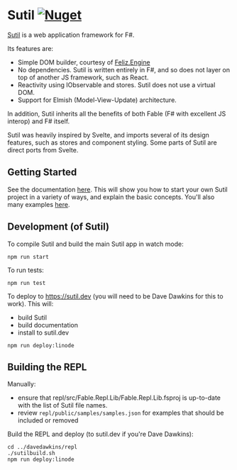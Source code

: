 # Sutil [![Nuget](https://img.shields.io/nuget/v/Sutil.svg?maxAge=0&colorB=brightgreen)](https://www.nuget.org/packages/Sutil)

[Sutil](https://sutil.dev) is a web application framework for F#.

Its features are:

- Simple DOM builder, courtesy of [Feliz.Engine](https://github.com/alfonsogarciacaro/Feliz.Engine)
- No dependencies. Sutil is written entirely in F#, and so does not layer on top of another JS framework, such as React.
- Reactivity using IObservable and stores. Sutil does not use a virtual DOM.
- Support for Elmish (Model-View-Update) architecture.

In addition, Sutil inherits all the benefits of both Fable (F# with excellent JS interop) and F# itself.

Sutil was heavily inspired by Svelte, and imports several of its design features, such as stores and component styling. Some parts of Sutil are direct ports from Svelte.

## Getting Started

See the documentation [here](https://sutil.dev/#documentation-about-sutil). This will show you how to start your own Sutil project in a variety of ways, and explain the basic concepts. You'll also many examples [here](https://sutil.dev/#examples-hello-world).

## Development (of Sutil)

To compile Sutil and build the main Sutil app in watch mode:

```shell
npm run start
```

To run tests:

```shell
npm run test
```

To deploy to https://sutil.dev (you will need to be Dave Dawkins for this to work). This will:
- build Sutil
- build documentation
- install to sutil.dev

```shell
npm run deploy:linode
```

## Building the REPL

Manually:

- ensure that repl/src/Fable.Repl.Lib/Fable.Repl.Lib.fsproj is up-to-date with the list of Sutil file names.
- review `repl/public/samples/samples.json` for examples that should be included or removed

Build the REPL and deploy (to sutil.dev if you're Dave Dawkins):

```shell
cd ../davedawkins/repl
./sutilbuild.sh
npm run deploy:linode
```



